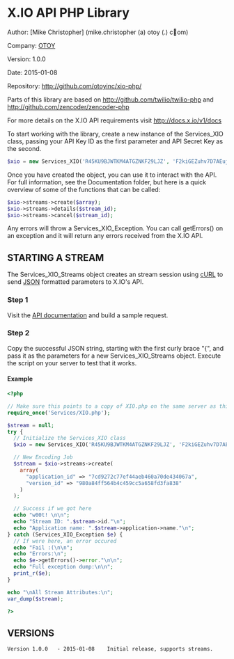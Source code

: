 X.IO API PHP Library
==========================

Author:  [Mike Christopher] (mike.christopher (a) otoy (.) c&#1;om)

Company: [OTOY](http://www.otoy.com)

Version: 1.0.0

Date:    2015-01-08

Repository: <http://github.com/otoyinc/xio-php/>

Parts of this library are based on <http://github.com/twilio/twilio-php> and <http://github.com/zencoder/zencoder-php>

For more details on the X.IO API requirements visit
<http://docs.x.io/v1/docs>

To start working with the library, create a new instance of the Services_XIO class, passing
your API Key ID as the first parameter and API Secret Key as the second.

```php
$xio = new Services_XIO('R45KU9BJWTKM4ATGZNKF29LJZ', 'F2kiGEZuhv7D7AEujAiwgLKVjZjP28pa0P96pbiw');
```

Once you have created the object, you can use it to interact with the API. For full information,
see the Documentation folder, but here is a quick overview of some of the functions that can be
called:

```php
$xio->streams->create($array);
$xio->streams->details($stream_id);
$xio->streams->cancel($stream_id);
```

Any errors will throw a Services_XIO_Exception. You can call getErrors() on an exception
and it will return any errors received from the X.IO API.


STARTING A STREAM
-----------------

The Services_XIO_Streams object creates an stream session using [cURL](http://php.net/manual/en/book.curl.php)
to send [JSON](http://en.wikipedia.org/wiki/JSON) formatted parameters to X.IO's API.

### Step 1

Visit the [API documentation](http://docs.x.io/v1/docs) and build a sample request.

### Step 2

Copy the successful JSON string, starting with the first curly brace "{",
and pass it as the parameters for a new Services_XIO_Streams object. Execute the script on your
server to test that it works.

#### Example

```php
<?php

// Make sure this points to a copy of XIO.php on the same server as this script.
require_once('Services/XIO.php');

$stream = null;
try {
  // Initialize the Services_XIO class
  $xio = new Services_XIO('R45KU9BJWTKM4ATGZNKF29LJZ', 'F2kiGEZuhv7D7AEujAiwgLKVjZjP28pa0P96pbiw');

  // New Encoding Job
  $stream = $xio->streams->create(
    array(
      "application_id" => "7cd9272c77ef44aeb460a70de434067a",
      "version_id" => "980a84ff564b4c459cc5a658fd3fa838"
    )
  );

  // Success if we got here
  echo "w00t! \n\n";
  echo "Stream ID: ".$stream->id."\n";
  echo "Application name: ".$stream->application->name."\n";
} catch (Services_XIO_Exception $e) {
  // If were here, an error occured
  echo "Fail :(\n\n";
  echo "Errors:\n";
  echo $e->getErrors()->error."\n\n";
  echo "Full exception dump:\n\n";
  print_r($e);
}

echo "\nAll Stream Attributes:\n";
var_dump($stream);

?>
```

VERSIONS
---------

    Version 1.0.0   - 2015-01-08    Initial release, supports streams.

